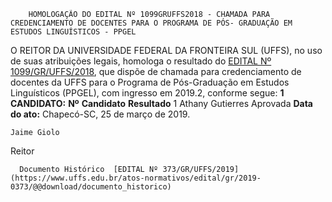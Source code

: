         HOMOLOGAÇÃO DO EDITAL Nº 1099GRUFFS2018 - CHAMADA PARA CREDENCIAMENTO DE DOCENTES PARA O PROGRAMA DE PÓS- GRADUAÇÃO EM ESTUDOS LINGUÍSTICOS - PPGEL  

 O REITOR DA UNIVERSIDADE FEDERAL DA FRONTEIRA SUL (UFFS), no uso de suas atribuições legais, homologa o resultado do [EDITAL Nº 1099/GR/UFFS/2018](https://www.uffs.edu.br/atos-normativos/edital/gr/2018-1099), que dispõe de chamada para credenciamento de docentes da UFFS para o Programa de Pós-Graduação em Estudos Linguísticos (PPGEL), com ingresso em 2019.2, conforme segue:  **1 CANDIDATO:**      **Nº**    **Candidato**   **Resultado**      1   Athany Gutierres   Aprovada          **Data do ato:** Chapecó-SC, 25 de março de 2019.   
 

    Jaime Giolo   
 Reitor 

      Documento Histórico  [EDITAL Nº 373/GR/UFFS/2019](https://www.uffs.edu.br/atos-normativos/edital/gr/2019-0373/@@download/documento_historico)     
      